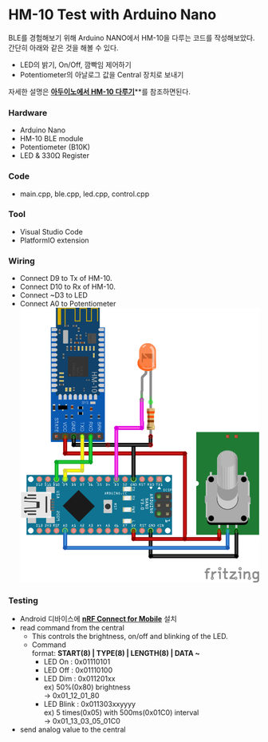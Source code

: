
# HM-10 Test with Arduino Nano

BLE를 경험해보기 위해 Arduino NANO에서 HM-10을 다루는 코드를 작성해보았다. 간단히 아래와 같은 것을 해볼 수 있다.
* LED의 밝기, On/Off, 깜빡임 제어하기
* Potentiometer의 아날로그 값을 Central 장치로 보내기

자세한 설명은 [**아두이노에서 HM-10 다루기**](https://monotics.tistory.com/21)**를 참조하면된다.

### Hardware
* Arduino Nano
* HM-10 BLE module
* Potentiometer (B10K)
* LED & 330Ω Register

### Code
* main.cpp, ble.cpp, led.cpp, control.cpp

### Tool
* Visual Studio Code
* PlatformIO extension

### Wiring
* Connect D9 to Tx of HM-10.
* Connect D10 to Rx of HM-10.
* Connect ~D3 to LED
* Connect A0 to Potentiometer
![HM-10 test](img/hm-10_test_schematic.png)

### Testing
* Android 디바이스에 [**nRF Connect for Mobile**](https://play.google.com/store/apps/details?id=no.nordicsemi.android.mcp) 설치
* read command from the central
  * This controls the brightness, on/off and blinking of the LED.
  * Command \
  format: **START(8) | TYPE(8) | LENGTH(8) | DATA ~**
    * LED On  : 0x01110101
    * LED Off : 0x01110100
    * LED Dim : 0x011201xx \
    ex) 50%(0x80) brightness \
    -> 0x01_12_01_80
    * LED Blink : 0x011303xxyyyy \
    ex) 5 times(0x05) with 500ms(0x01C0) interval \
    -> 0x01_13_03_05_01C0
* send analog value to the central
